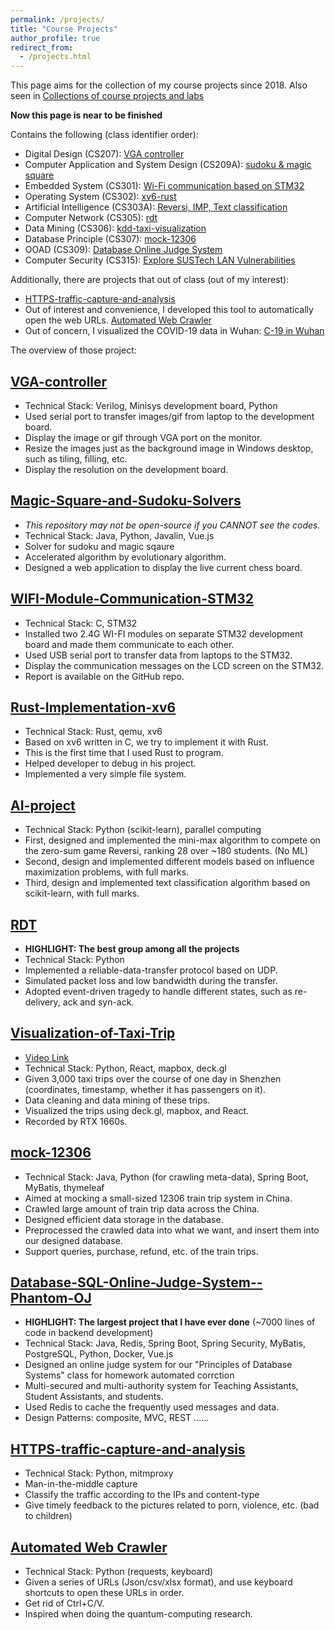```yaml
---
permalink: /projects/
title: "Course Projects"
author_profile: true
redirect_from:
  - /projects.html
---
```


This page aims for the collection of my course projects since 2018. Also seen in [Collections of course projects and labs](https://github.com/lethal233/course-collections)

**Now this page is near to be finished**

Contains the following (class identifier order):

- Digital Design (CS207): [VGA controller](https://github.com/assign-D-D/simple_VGA)
- Computer Application and System Design (CS209A): [sudoku & magic square](https://github.com/quantum-square)
- Embedded System (CS301): [Wi-Fi communication based on STM32](https://github.com/CS301-sustech-zmfl/wifi-communication)
- Operating System (CS302): [xv6-rust](https://github.com/CS301-sustech-zmfl/xv6-rust)
- Artificial Intelligence (CS303A): [Reversi, IMP, Text classification](https://github.com/lethal233/CS303A-projects)
- Computer Network (CS305): [rdt](https://github.com/zero-day-rdt/RDT)
- Data Mining (CS306): [kdd-taxi-visualization](https://github.com/kdd-taxi-visualization)
- Database Principle (CS307): [mock-12306](https://github.com/Select-60321/select-60321)
- OOAD (CS309): [Database Online Judge System](https://github.com/Phantom-OJ)
- Computer Security (CS315): [Explore SUSTech LAN Vulnerabilities](https://github.com/Phantom-OJ/CS315_THCipv6)

Additionally, there are projects that out of class (out of my interest):

- [HTTPS-traffic-capture-and-analysis](https://github.com/mitmproxy-https-analysis/session_capture)
- Out of interest and convenience, I developed this tool to automatically open the web URLs. [Automated Web Crawler](https://github.com/lethal233/subtle-utils)
- Out of concern, I visualized the COVID-19 data in Wuhan: [C-19 in Wuhan](https://github.com/lethal233/Visualization-of-NCP-Data-in-Wuhan)

The overview of those project: 

## [VGA-controller](https://github.com/assign-D-D/simple_VGA)

- Technical Stack: Verilog, Minisys development board, Python
- Used serial port to transfer images/gif from laptop to the development board.
- Display the image or gif through VGA port on the monitor.
- Resize the images just as the background image in Windows desktop, such as tiling, filling, etc.
- Display the resolution on the development board.


## [Magic-Square-and-Sudoku-Solvers](https://github.com/quantum-square)

- _This repository may not be open-source if you CANNOT see the codes._
- Technical Stack: Java, Python, Javalin, Vue.js
- Solver for sudoku and magic sqaure
- Accelerated algorithm by evolutionary algorithm.
- Designed a web application to display the live current chess board.

## [WIFI-Module-Communication-STM32](https://github.com/CS301-sustech-zmfl/wifi-communication)

- Technical Stack: C, STM32
- Installed two 2.4G WI-FI modules on separate STM32 development board and made them communicate to each other.
- Used USB serial port to transfer data from laptops to the STM32.
- Display the communication messages on the LCD screen on the STM32.
- Report is available on the GitHub repo.

## [Rust-Implementation-xv6](https://github.com/CS301-sustech-zmfl/xv6-rust)

- Technical Stack: Rust, qemu, xv6
- Based on xv6 written in C, we try to implement it with Rust.
- This is the first time that I used Rust to program.
- Helped developer to debug in his project.
- Implemented a very simple file system.

## [AI-project](https://github.com/lethal233/CS303A-projects)

- Technical Stack: Python (scikit-learn), parallel computing
- First, designed and implemented the mini-max algorithm to compete on the zero-sum game Reversi, ranking 28 over ~180 students. (No ML)
- Second, design and implemented different models based on influence maximization problems, with full marks.
- Third, design and implemented text classification algorithm based on scikit-learn, with full marks.

## [RDT](https://github.com/zero-day-rdt/RDT)

- **HIGHLIGHT: The best group among all the projects**
- Technical Stack: Python
- Implemented a reliable-data-transfer protocol based on UDP.
- Simulated packet loss and low bandwidth during the transfer.
- Adopted event-driven tragedy to handle different states, such as re-delivery, ack and syn-ack.

## [Visualization-of-Taxi-Trip](https://github.com/kdd-taxi-visualization)

- [Video Link](https://www.bilibili.com/video/BV1Hv411V76c/)
- Technical Stack: Python, React, mapbox, deck.gl
- Given 3,000 taxi trips over the course of one day in Shenzhen (coordinates, timestamp, whether it has passengers on it).
- Data cleaning and data mining of these trips.
- Visualized the trips using deck.gl, mapbox, and React.
- Recorded by RTX 1660s.

## [mock-12306](https://github.com/Select-60321/select-60321)

- Technical Stack: Java, Python (for crawling meta-data), Spring Boot, MyBatis, thymeleaf
- Aimed at mocking a small-sized 12306 train trip system in China.
- Crawled large amount of train trip data across the China.
- Designed efficient data storage in the database.
- Preprocessed the crawled data into what we want, and insert them into our designed database.
- Support queries, purchase, refund, etc. of the train trips. 

## [Database-SQL-Online-Judge-System--Phantom-OJ](https://github.com/Phantom-OJ)

- **HIGHLIGHT: The largest project that I have ever done** (~7000 lines of code in backend development)
- Technical Stack: Java, Redis, Spring Boot, Spring Security, MyBatis, PostgreSQL, Python, Docker, Vue.js
- Designed an online judge system for our "Principles of Database Systems" class for homework automated corrction
- Multi-secured and multi-authority system for Teaching Assistants, Student Assistants, and students.
- Used Redis to cache the frequently used messages and data.
- Design Patterns: composite, MVC, REST ......

## [HTTPS-traffic-capture-and-analysis](https://github.com/mitmproxy-https-analysis/session_capture)

- Technical Stack: Python, mitmproxy
- Man-in-the-middle capture
- Classify the traffic according to the IPs and content-type
- Give timely feedback to the pictures related to porn, violence, etc. (bad to children)

## [Automated Web Crawler](https://github.com/lethal233/subtle-utils)

- Technical Stack: Python (requests, keyboard)
- Given a series of URLs (Json/csv/xlsx format), and use keyboard shortcuts to open these URLs in order.
- Get rid of Ctrl+C/V.
- Inspired when doing the quantum-computing research.